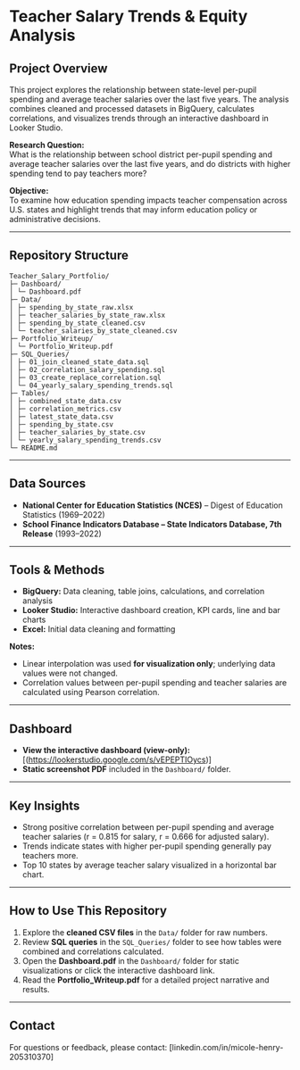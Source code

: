 # Teacher Salary Trends & Equity Analysis

## Project Overview
This project explores the relationship between state-level per-pupil spending and average teacher salaries over the last five years. The analysis combines cleaned and processed datasets in BigQuery, calculates correlations, and visualizes trends through an interactive dashboard in Looker Studio.

**Research Question:**  
What is the relationship between school district per-pupil spending and average teacher salaries over the last five years, and do districts with higher spending tend to pay teachers more?

**Objective:**  
To examine how education spending impacts teacher compensation across U.S. states and highlight trends that may inform education policy or administrative decisions.

---
## Repository Structure
```
Teacher_Salary_Portfolio/
├─ Dashboard/
│ └─ Dashboard.pdf
├─ Data/
│ ├─ spending_by_state_raw.xlsx
│ ├─ teacher_salaries_by_state_raw.xlsx
│ ├─ spending_by_state_cleaned.csv
│ └─ teacher_salaries_by_state_cleaned.csv
├─ Portfolio_Writeup/
│ └─ Portfolio_Writeup.pdf
├─ SQL_Queries/
│ ├─ 01_join_cleaned_state_data.sql
│ ├─ 02_correlation_salary_spending.sql
│ ├─ 03_create_replace_correlation.sql
│ └─ 04_yearly_salary_spending_trends.sql
├─ Tables/
│ ├─ combined_state_data.csv
│ ├─ correlation_metrics.csv
│ ├─ latest_state_data.csv
│ ├─ spending_by_state.csv
│ ├─ teacher_salaries_by_state.csv
│ └─ yearly_salary_spending_trends.csv
└─ README.md
```
---

## Data Sources
- **National Center for Education Statistics (NCES)** – Digest of Education Statistics (1969–2022)  
- **School Finance Indicators Database – State Indicators Database, 7th Release** (1993–2022)  

---

## Tools & Methods
- **BigQuery:** Data cleaning, table joins, calculations, and correlation analysis  
- **Looker Studio:** Interactive dashboard creation, KPI cards, line and bar charts  
- **Excel:** Initial data cleaning and formatting  

**Notes:**  
- Linear interpolation was used **for visualization only**; underlying data values were not changed.  
- Correlation values between per-pupil spending and teacher salaries are calculated using Pearson correlation.  

---

## Dashboard
- **View the interactive dashboard (view-only):** [(https://lookerstudio.google.com/s/vEPEPTIOycs)] 
- **Static screenshot PDF** included in the `Dashboard/` folder.  

---

## Key Insights
- Strong positive correlation between per-pupil spending and average teacher salaries (r = 0.815 for salary, r = 0.666 for adjusted salary).  
- Trends indicate states with higher per-pupil spending generally pay teachers more.  
- Top 10 states by average teacher salary visualized in a horizontal bar chart.  

---


## How to Use This Repository
1. Explore the **cleaned CSV files** in the `Data/` folder for raw numbers.  
2. Review **SQL queries** in the `SQL_Queries/` folder to see how tables were combined and correlations calculated.  
3. Open the **Dashboard.pdf** in the `Dashboard/` folder for static visualizations or click the interactive dashboard link.  
4. Read the **Portfolio_Writeup.pdf** for a detailed project narrative and results.  

---

## Contact
For questions or feedback, please contact: [linkedin.com/in/micole-henry-205310370]
